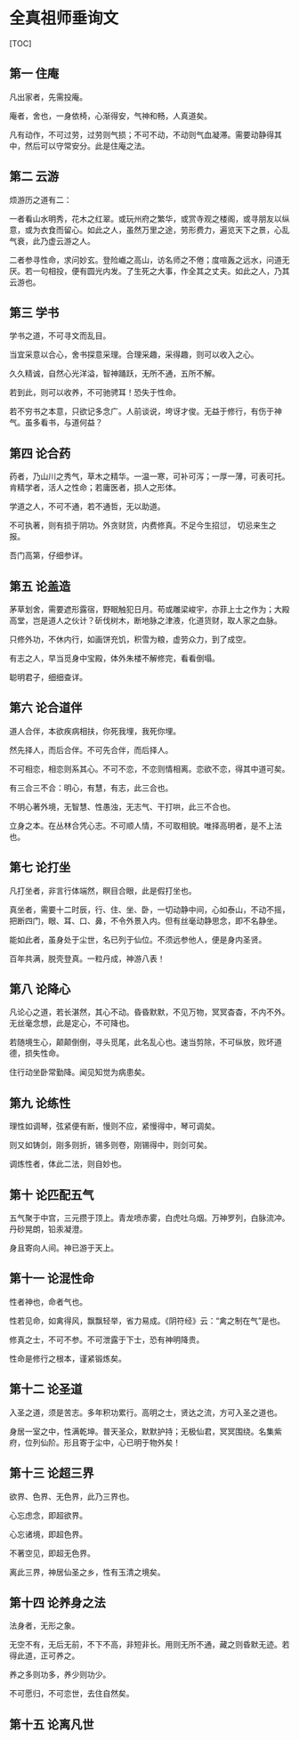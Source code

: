 
# 全真祖师垂询文

[TOC]

## 第一 住庵

凡出家者，先需投庵。

庵者，舍也，一身依椅，心渐得安，气神和畅，人真道矣。

凡有动作，不可过劳，过劳则气损；不可不动，不动则气血凝滞。需要动静得其中，然后可以守常安分。此是住庵之法。

## 第二 云游

烦游历之道有二：

一者看山水明秀，花木之红翠。或玩州府之繁华，或赏寺观之楼阁，或寻朋友以纵意，或为衣食而留心。如此之人，虽然万里之途，劳形费力，遍览天下之景，心乱气衰，此乃虚云游之人。

二者参寻性命，求问妙玄。登险巇之高山，访名师之不倦；度喧轰之远水，问道无厌。若一句相投，便有圆光内发。了生死之大事，作全其之丈夫。如此之人，乃其云游也。

## 第三 学书

学书之道，不可寻文而乱目。

当宜采意以合心，舍书探意采理。合理采趣，采得趣，则可以收入之心。

久久精诚，自然心光洋溢，智神踊跃，无所不通，五所不解。

若到此，则可以收养，不可驰骋耳！恐失于性命。

若不穷书之本意，只欲记多念广。人前谈说，垮讶才俊。无益于修行，有伤于神气。虽多看书，与道何益？

## 第四 论合药

药者，乃山川之秀气，草木之精华。一温一寒，可补可泻；一厚一薄，可表可托。肯精学者，活人之性命；若庸医者，损人之形体。

学道之人，不可不通，若不通哲，无以助道。

不可执著，则有损于阴功。外贪财货，内费修真。不足今生招愆， 切忌来生之报。

吾门高第，仔细参详。

## 第五 论盖造

茅草划舍，需要遮形露宿，野眠触犯日月。苟或雕梁峻宇，亦菲上士之作为；大殿高堂，岂是道人之伙计？斫伐树木，断地脉之津液，化道货财，取人家之血脉。

只修外功，不休内行，如画饼充饥，积雪为粮，虚劳众力，到了成空。

有志之人，早当觅身中宝殿，体外朱楼不解修完，看看倒塌。

聪明君子，细细查详。

## 第六 论合道伴

道人合伴，本欲疾病相扶，你死我埋，我死你埋。

然先择人，而后合伴。不可先合伴，而后择人。

不可相恋，相恋则系其心。不可不恋，不恋则情相离。恋欲不恋，得其中道可矣。

有三合三不合：明心，有慧，有志，此三合也。

不明心著外境，无智慧、性愚浊，无志气、干打哄，此三不合也。

立身之本。在丛林合凭心志。不可顺人情，不可取相貌。唯择高明者，是不上法也。

## 第七 论打坐

凡打坐者，非言行体端然，瞑目合眼，此是假打坐也。

真坐者，需要十二时辰，行、住、坐、卧，一切动静中间，心如泰山，不动不摇，把断四门，眼、耳、口、鼻，不令外景入内。但有丝毫动静思念，即不名静坐。

能如此者，虽身处于尘世，名已列于仙位。不须远参他人，便是身内圣贤。

百年共满，脱壳登真。一粒丹成，神游八表！

## 第八 论降心

凡论心之道，若长湛然，其心不动。昏昏默默，不见万物，冥冥杳杳，不内不外。无丝毫念想，此是定心，不可降也。

若随境生心，颠颠倒倒，寻头觅尾，此名乱心也。速当剪除，不可纵放，败坏道德，损失性命。

住行动坐卧常勤降。闻见知觉为病患矣。

## 第九 论练性

理性如调琴，弦紧便有断，慢则不应，紧慢得中，琴可调矣。

则又如铸剑，刚多则折，锡多则卷，刚锡得中，则剑可矣。

调炼性者，体此二法，则自妙也。

## 第十 论匹配五气

五气聚于中宫，三元攒于顶上。青龙喷赤雾，白虎吐乌烟。万神罗列，白脉流冲。丹砂晃朗，铅汞凝澄。

身且寄向人间。神已游于天上。

## 第十一 论混性命

性者神也，命者气也。

性若见命，如禽得风，飘飘轻举，省力易成。《阴符经》云：“禽之制在气”是也。

修真之士，不可不参。不可泄露于下士，恐有神明降贵。

性命是修行之根本，谨紧锻炼矣。

## 第十二 论圣道

入圣之道，须是苦志。多年积功累行。高明之士，贤达之流，方可入圣之道也。

身居一室之中，性满乾坤。普天圣众，默默护持；无极仙君，冥冥围绕。名集紫府，位列仙阶。形且寄于尘中，心已明于物外矣！

## 第十三 论超三界

欲界、色界、无色界，此乃三界也。

心忘虑念，即超欲界。

心忘诸境，即超色界。

不著空见，即超无色界。

离此三界，神居仙圣之乡，性有玉清之境矣。  

## 第十四 论养身之法

法身者，无形之象。

无空不有，无后无前，不下不高，非短非长。用则无所不通，藏之则昏默无迹。若得此道，正可养之。

养之多则功多，养少则功少。

不可愿归，不可恋世，去住自然矣。

## 第十五 论离凡世

